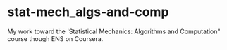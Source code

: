 # stat-mech_algs-and-comp
My work toward the 'Statistical Mechanics: Algorithms and Computation" course though ENS on Coursera.
